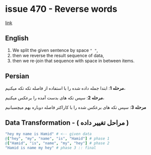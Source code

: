# issue 470 - Reverse words
[link](https://ericnormand.me/issues/470)

## English

1. We split the given sentence by space `" "`, 
2. then we reverse the result sequence of data,
3. then we re-join that sequence with space in between items. 

## Persian

**مرحله 1**:
ابتدا جمله داده شده را با استفاده از فاصله تکه تکه میکنیم، 

**مرحله 2**:
سپس تکه های بدست آمده را برعکس میکنیم، 

**مرحله 3**:
سپس تکه های برعکس شده را با کاراکتر فاصله دوباره بهم میچسبانیم

## Data Transformation - ( مراحل تغییر داده )

```nim
"hey my name is Hamid" # <-- given data
@["hey", "my", "name", "is", "Hamid"] # phase 1
@["Hamid", "is", "name", "my", "hey"] # phase 2
"Hamid is name my hey" # phase 3 :: final
```
